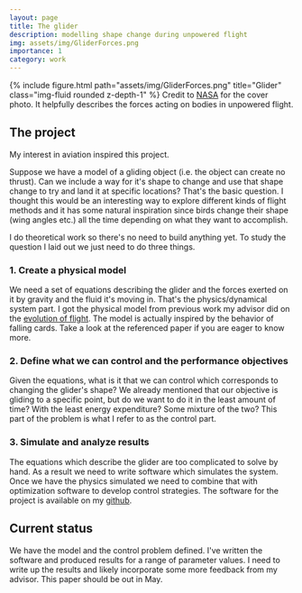 ```yaml
---
layout: page
title: The glider
description: modelling shape change during unpowered flight
img: assets/img/GliderForces.png
importance: 1
category: work
---
```


{% include figure.html path="assets/img/GliderForces.png" title="Glider" class="img-fluid rounded z-depth-1" %}
Credit to [NASA](https://www.grc.nasa.gov/www/k-12/VirtualAero/BottleRocket/airplane/glider.html) for the cover photo. It helpfully
describes the forces acting on bodies in unpowered flight.

## The project

My interest in aviation inspired this project. 

Suppose we have a model of a gliding object (i.e. the object can create no thrust). Can we include a way for it's shape to change and 
use that shape change to try and land it at specific locations? That's the basic question. I thought this would be an interesting way 
to explore different kinds of flight methods and it has some natural inspiration since birds change their shape (wing angles etc.) all 
the time depending on what they want to accomplish. 

I do theoretical work so there's no need to build anything yet. To study the question I laid out we just need to do three things.

### 1. Create a physical model
We need a set of equations describing the glider and the forces exerted on it by gravity and the fluid it's moving in. 
That's the physics/dynamical system part. I got the physical model from previous work my advisor did on the [evolution of flight](https://softmath.seas.harvard.edu/publication/planar-controlled-gliding-tumbling-and-descent/). The model is actually inspired by the behavior of falling cards.
Take a look at the referenced paper if you are eager 
to know more.  

### 2. Define what we can control and the performance objectives
Given the equations, what is it that we can control which corresponds to changing the glider's shape? We already mentioned that our
objective is gliding to a specific point, but do we want to do it in the least amount of time? With the least energy expenditure?
Some mixture of the two? This part of the problem is what I refer to as the control part.

### 3. Simulate and analyze results
The equations which describe the glider are too complicated to solve by hand. As a result we need to write software which
simulates the system. Once we have the physics simulated we need to combine that with optimization software to
develop control strategies. The software for the project is available on my 
[github](https://github.com/davenpi/glider).

## Current status

We have the model and the control problem defined. I've written the software and produced results for a range of parameter values. I need to write up the results and 
likely incorporate some more feedback from my advisor. This paper should be out in May.
